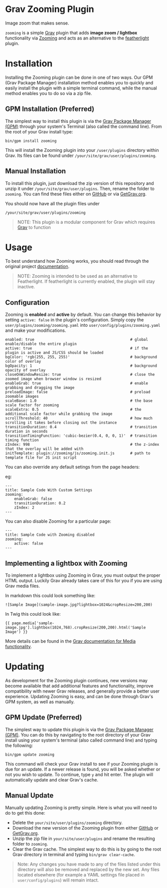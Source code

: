 # Grav Zooming Plugin

Image zoom that makes sense.

`zooming` is a simple [Grav](http://github.com/getgrav/grav) plugin that adds **image zoom / lightbox** functionality via [Zooming](https://github.com/kingdido999/zooming) and acts as an alternative to the [featherlight](https://github.com/getgrav/grav-plugin-featherlight) plugin.

# Installation

Installing the Zooming plugin can be done in one of two ways. Our GPM (Grav Package Manager) installation method enables you to quickly and easily install the plugin with a simple terminal command, while the manual method enables you to do so via a zip file.

## GPM Installation (Preferred)

The simplest way to install this plugin is via the [Grav Package Manager (GPM)](http://learn.getgrav.org/advanced/grav-gpm) through your system's Terminal (also called the command line). From the root of your Grav install type:

    bin/gpm install zooming

This will install the Zooming plugin into your `/user/plugins` directory within Grav. Its files can be found under `/your/site/grav/user/plugins/zooming`.

## Manual Installation

To install this plugin, just download the zip version of this repository and unzip it under `/your/site/grav/user/plugins`. Then, rename the folder to `zooming`. You can find these files either on [GitHub](https://github.com/JulianSchoenbaechler/grav-plugin-zooming) or via [GetGrav.org](http://getgrav.org/downloads/plugins#extras).

You should now have all the plugin files under

    /your/site/grav/user/plugins/zooming

> NOTE: This plugin is a modular component for Grav which requires [Grav](http://github.com/getgrav/grav) to function

# Usage

To best understand how Zooming works, you should read through the original project [documentation](https://desmonding.me/zooming/docs/).

> NOTE: Zooming is intended to be used as an alternative to Featherlight. If featherlight is currently enabled, the plugin will stay inactive.

## Configuration

Zooming is **enabled** and **active** by default. You can change this behavior by setting `active: false` in the plugin's configuration. Simply copy the `user/plugins/zooming/zooming.yaml` into `user/config/plugins/zooming.yaml` and make your modifications.

```
enabled: true                                           # global enable/disable the entire plugin
active: true                                            # if the plugin is active and JS/CSS should be loaded
bgColor: 'rgb(255, 255, 255)'                           # background color of overlay
bgOpacity: 1                                            # background opacity of overlay
closeOnWindowResize: true                               # close the zoomed image when browser window is resized
enableGrab: true                                        # enable grabbing and dragging the image
preloadImage: false                                     # preload zoomable images
scaleBase: 1.0                                          # the base scale factor for zooming
scaleExtra: 0.5                                         # the additional scale factor while grabbing the image
scrollThreshold: 40                                     # how much scrolling it takes before closing out the instance
transitionDuration: 0.4                                 # transition duration in seconds
transitionTimingFunction: 'cubic-bezier(0.4, 0, 0, 1)'  # transition timing function
zIndex: 998                                             # the z-index that the overlay will be added with
initTemplate: plugin://zooming/js/zooming.init.js       # path to template file for JS init script
```

You can also override any default setings from the page headers:

eg:

    ---
    title: Sample Code With Custom Settings
    zooming:
        enableGrab: false
        transitionDuration: 0.2
        zIndex: 2
    ---


You can also disable Zooming for a particular page:

    ---
    title: Sample Code with Zooming disabled
    zooming:
        active: false
    ---

## Implementing a lightbox with Zooming

To implement a lightbox using Zooming in Grav, you must output the proper HTML output. Luckily Grav already takes care of this for you if you are using Grav media files.

In markdown this could look something like:

```
![Sample Image](sample-image.jpg?lightbox=1024&cropResize=200,200)
```

In Twig this could look like:

```
{{ page.media['sample-image.jpg'].lightbox(1024,768).cropResize(200,200).html('Sample Image') }}
```

More details can be found in the [Grav documentation for Media functionality](http://learn.getgrav.org/content/media).

# Updating

As development for the Zooming plugin continues, new versions may become available that add additional features and functionality, improve compatibility with newer Grav releases, and generally provide a better user experience. Updating Zooming is easy, and can be done through Grav's GPM system, as well as manually.

## GPM Update (Preferred)

The simplest way to update this plugin is via the [Grav Package Manager (GPM)](http://learn.getgrav.org/advanced/grav-gpm). You can do this by navigating to the root directory of your Grav install using your system's terminal (also called command line) and typing the following:

    bin/gpm update zooming

This command will check your Grav install to see if your Zooming plugin is due for an update. If a newer release is found, you will be asked whether or not you wish to update. To continue, type `y` and hit enter. The plugin will automatically update and clear Grav's cache.

## Manual Update

Manually updating Zooming is pretty simple. Here is what you will need to do to get this done:

* Delete the `your/site/user/plugins/zooming` directory.
* Download the new version of the Zooming plugin from either [GitHub](https://github.com/JulianSchoenbaechler/grav-plugin-zooming) or [GetGrav.org](http://getgrav.org/downloads/plugins#extras).
* Unzip the zip file in `your/site/user/plugins` and rename the resulting folder to `zooming`.
* Clear the Grav cache. The simplest way to do this is by going to the root Grav directory in terminal and typing `bin/grav clear-cache`.

> Note: Any changes you have made to any of the files listed under this directory will also be removed and replaced by the new set. Any files located elsewhere (for example a YAML settings file placed in `user/config/plugins`) will remain intact.
